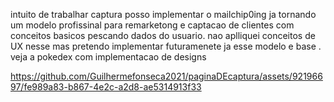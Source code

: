 intuito de trabalhar captura posso implementar o mailchip0ing ja tornando um modelo profissinal para remarketong e captacao de clientes com conceitos basicos pescando dados do usuario. nao aplliquei conceitos de UX nesse mas pretendo implementar futuramenete ja esse modelo e base
.
veja a pokedex com implementacao de designs

https://github.com/Guilhermefonseca2021/paginaDEcaptura/assets/92196697/fe989a83-b867-4e2c-a2d8-ae5314913f33

